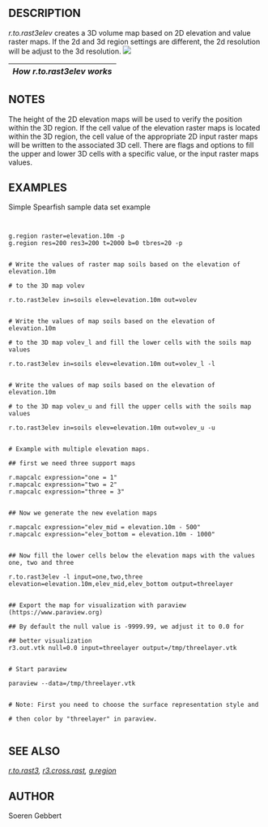 
## DESCRIPTION

*r.to.rast3elev* creates a 3D volume map based on 2D elevation and value raster maps.
If the 2d and 3d region settings are different,
the 2d resolution will be adjust to the 3d resolution.
![](r.to.rast3elev.png)

| *How r.to.rast3elev works* |
| --- |

## NOTES

The height of the 2D elevation maps will be used to verify the position
within the 3D region. If the cell value of the elevation raster maps is located within the 3D region, the
cell value of the appropriate 2D input raster maps will be written to the associated 3D cell.
There are flags and options to fill the upper and lower 3D cells with a specific value, or the
input raster maps values.

## EXAMPLES

Simple Spearfish sample data set example

```


g.region raster=elevation.10m -p
g.region res=200 res3=200 t=2000 b=0 tbres=20 -p


# Write the values of raster map soils based on the elevation of elevation.10m

# to the 3D map volev

r.to.rast3elev in=soils elev=elevation.10m out=volev


# Write the values of map soils based on the elevation of elevation.10m

# to the 3D map volev_l and fill the lower cells with the soils map values

r.to.rast3elev in=soils elev=elevation.10m out=volev_l -l


# Write the values of map soils based on the elevation of elevation.10m

# to the 3D map volev_u and fill the upper cells with the soils map values

r.to.rast3elev in=soils elev=elevation.10m out=volev_u -u


# Example with multiple elevation maps.

## first we need three support maps

r.mapcalc expression="one = 1"
r.mapcalc expression="two = 2"
r.mapcalc expression="three = 3"


## Now we generate the new evelation maps

r.mapcalc expression="elev_mid = elevation.10m - 500"
r.mapcalc expression="elev_bottom = elevation.10m - 1000"


## Now fill the lower cells below the elevation maps with the values one, two and three

r.to.rast3elev -l input=one,two,three elevation=elevation.10m,elev_mid,elev_bottom output=threelayer


## Export the map for visualization with paraview (https://www.paraview.org)

## By default the null value is -9999.99, we adjust it to 0.0 for

## better visualization
r3.out.vtk null=0.0 input=threelayer output=/tmp/threelayer.vtk


# Start paraview

paraview --data=/tmp/threelayer.vtk


# Note: First you need to choose the surface representation style and

# then color by "threelayer" in paraview.


```

## SEE ALSO

*[r.to.rast3](r.to.rast3.html),
[r3.cross.rast](r3.cross.rast.html),
[g.region](g.region.html)*

## AUTHOR

Soeren Gebbert
